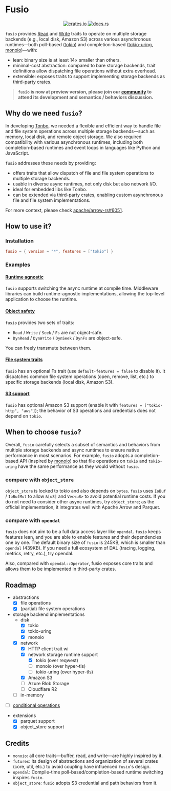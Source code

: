 # Fusio

<p align="center">
  <a href="https://crates.io/crates/fusio">
    <img alt="crates.io" src="https://img.shields.io/crates/v/fusio">
  </a>

  <a href="https://docs.rs/fusio/latest/fusio/">
    <img alt="docs.rs" src="https://img.shields.io/docsrs/fusio">
  </a>
</p>

`fusio` provides [Read](https://docs.rs/fusio/latest/fusio/trait.Read.html) and [Write](https://docs.rs/fusio/latest/fusio/trait.Write.html) traits to operate on multiple storage backends (e.g., local disk, Amazon S3) across various asynchronous runtimes—both poll-based ([tokio](https://github.com/tokio-rs/tokio)) and completion-based ([tokio-uring](https://github.com/tokio-rs/tokio-uring), [monoio](https://github.com/bytedance/monoio))—with:
- lean: binary size is at least 14× smaller than others.
- minimal-cost abstraction: compared to bare storage backends, trait definitions allow dispatching file operations without extra overhead.
- extensible: exposes traits to support implementing storage backends as third-party crates.

> **`fusio` is now at preview version, please join our [community](https://discord.gg/j27XVFVmJM) to attend its development and semantics / behaviors discussion.**

## Why do we need `fusio`?
In developing [Tonbo](https://github.com/tonbo-io/tonbo), we needed a flexible and efficient way to handle file and file system operations across multiple storage backends—such as memory, local disk, and remote object storage. We also required compatibility with various asynchronous runtimes, including both completion-based runtimes and event loops in languages like Python and JavaScript.

`fusio` addresses these needs by providing:
- offers traits that allow dispatch of file and file system operations to multiple storage backends.
- usable in diverse async runtimes, not only disk but also network I/O.
- ideal for embedded libs like Tonbo.
- can be extended via third-party crates, enabling custom asynchronous file and file system implementations.

For more context, please check [apache/arrow-rs#6051](https://github.com/apache/arrow-rs/issues/6051).

## How to use it?

### Installation
```toml
fusio = { version = "*", features = ["tokio"] }
```

### Examples

#### [Runtime agnostic](https://github.com/tonbo-io/fusio/blob/main/examples/src/multi_runtime.rs)

`fusio` supports switching the async runtime at compile time. Middleware libraries can build runtime-agnostic implementations, allowing the top-level application to choose the runtime.

#### [Object safety](https://github.com/tonbo-io/fusio/blob/main/examples/src/object.rs)

`fusio` provides two sets of traits:
- `Read` / `Write` / `Seek` / `Fs` are not object-safe.
- `DynRead` / `DynWrite` / `DynSeek` / `DynFs` are object-safe.

You can freely transmute between them.

#### [File system traits](https://github.com/tonbo-io/fusio/blob/main/examples/src/fs.rs)

`fusio` has an optional Fs trait (use `default-features = false` to disable it). It dispatches common file system operations (open, remove, list, etc.) to specific storage backends (local disk, Amazon S3).

#### [S3 support](https://github.com/tonbo-io/fusio/blob/main/examples/src/s3.rs)

`fusio` has optional Amazon S3 support (enable it with `features = ["tokio-http", "aws"]`); the behavior of S3 operations and credentials does not depend on `tokio`.

## When to choose `fusio`?

 Overall, `fusio` carefully selects a subset of semantics and behaviors from multiple storage backends and async runtimes to ensure native performance in most scenarios. For example, `fusio` adopts a completion-based API (inspired by [monoio](https://docs.rs/monoio/latest/monoio/io/trait.AsyncReadRent.html)) so that file operations on `tokio` and `tokio-uring`  have the same performance as they would without `fusio`.

### compare with `object_store`

`object_store` is locked to tokio and also depends on `bytes`. `fusio` uses `IoBuf` / `IoBufMut` to allow `&[u8]` and `Vec<u8>` to avoid potential runtime costs. If you do not need to consider other async runtimes, try `object_store`; as the official implementation, it integrates well with Apache Arrow and Parquet.

### compare with `opendal`

`fusio` does not aim to be a full data access layer like `opendal`. `fusio` keeps features lean, and you are able to enable features and their dependencies one by one. The default binary size of `fusio` is 245KB, which is smaller than `opendal` (439KB). If you need a full ecosystem of DAL (tracing, logging, metrics, retry, etc.), try opendal.

Also, compared with `opendal::Operator`, fusio exposes core traits and allows them to be implemented in third-party crates.

## Roadmap
- abstractions
  - [x] file operations
  - [x] (partial) file system operations
- storage backend implementations
  - disk
    - [x] tokio
    - [x] tokio-uring
    - [x] monoio
  - [x] network
    - [x] HTTP client trait wi
    - [x] network storage runtime support
      - [x] tokio (over reqwest)
      - [ ] monoio (over hyper-tls)
      - [ ] tokio-uring (over hyper-tls)
    - [x] Amazon S3
    - [ ] Azure Blob Storage
    - [ ] Cloudflare R2
  - [ ] in-memory
- [ ] [conditional operations](https://aws.amazon.com/cn/about-aws/whats-new/2024/08/amazon-s3-conditional-writes/)
- extensions
  - [x] parquet support
  - [x] object_store support

## Credits
- `monoio`: all core traits—buffer, read, and write—are highly inspired by it.
- `futures`: its design of abstractions and organization of several crates (core, util, etc.) to avoid coupling have influenced `fusio`'s design.
- `opendal`: Compile-time poll-based/completion-based runtime switching inspires `fusio`.
- `object_store`: `fusio` adopts S3 credential and path behaviors from it.
